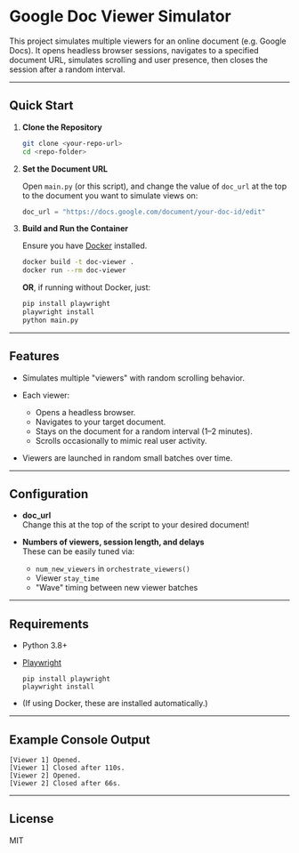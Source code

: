 # Google Doc Viewer Simulator

This project simulates multiple viewers for an online document (e.g. Google Docs). It opens headless browser sessions, navigates to a specified document URL, simulates scrolling and user presence, then closes the session after a random interval.

---

## Quick Start

1. **Clone the Repository**

   ```bash
   git clone <your-repo-url>
   cd <repo-folder>
   ```

2. **Set the Document URL**

   Open `main.py` (or this script), and change the value of `doc_url` at the top to the document you want to simulate views on:

   ```python
   doc_url = "https://docs.google.com/document/your-doc-id/edit"
   ```

3. **Build and Run the Container**

   Ensure you have [Docker](https://docs.docker.com/get-docker/) installed.

   ```bash
   docker build -t doc-viewer .
   docker run --rm doc-viewer
   ```

   **OR**, if running without Docker, just:

   ```bash
   pip install playwright
   playwright install
   python main.py
   ```

---

## Features

- Simulates multiple "viewers" with random scrolling behavior.
- Each viewer:
    - Opens a headless browser.
    - Navigates to your target document.
    - Stays on the document for a random interval (1–2 minutes).
    - Scrolls occasionally to mimic real user activity.

- Viewers are launched in random small batches over time.

---

## Configuration

- **doc_url**  
  Change this at the top of the script to your desired document!

- **Numbers of viewers, session length, and delays**  
  These can be easily tuned via:
  - `num_new_viewers` in `orchestrate_viewers()`
  - Viewer `stay_time`
  - "Wave" timing between new viewer batches

---

## Requirements

- Python 3.8+
- [Playwright](https://playwright.dev/python/)

  ```
  pip install playwright
  playwright install
  ```

- (If using Docker, these are installed automatically.)

---

## Example Console Output

```
[Viewer 1] Opened.
[Viewer 1] Closed after 110s.
[Viewer 2] Opened.
[Viewer 2] Closed after 66s.
```

---

## License

MIT
